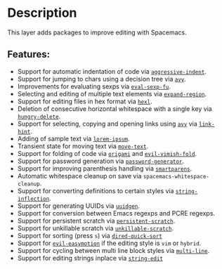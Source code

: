 Description
===========

This layer adds packages to improve editing with Spacemacs.

Features:
---------

-   Support for automatic indentation of code via
    [`aggressive-indent`](https://github.com/Malabarba/aggressive-indent-mode).
-   Support for jumping to chars using a decision tree via
    [`avy`](https://github.com/abo-abo/avy).
-   Improvements for evaluating sexps via
    [`eval-sexp-fu`](https://github.com/hchbaw/eval-sexp-fu.el/tree/36d2fe3bcf602e15ca10a7f487da103515ef391a).
-   Selecting and editing of multiple text elements via
    [`expand-region`](https://github.com/magnars/expand-region.el).
-   Support for editing files in hex format via
    [`hexl`](https://github.com/emacs-mirror/emacs/blob/master/lisp/hexl.el).
-   Deletion of consecutive horizontal whitespace with a single key via
    [`hungry-delete`](https://github.com/nflath/hungry-delete).
-   Support for selecting, copying and opening links using
    [`avy`](https://github.com/abo-abo/avy) via
    [`link-hint`](https://github.com/noctuid/link-hint.el).
-   Adding of sample text via
    [`lorem-ipsum`](https://github.com/jschaf/emacs-lorem-ipsum).
-   Transient state for moving text via
    [`move-text`](https://github.com/emacsfodder/move-text).
-   Support for folding of code via
    [`origami`](https://github.com/gregsexton/origami.el) and
    [`evil-vimish-fold`](https://github.com/alexmurray/evil-vimish-fold).
-   Support for password generation via
    [`password-generator`](https://github.com/vandrlexay/emacs-password-genarator).
-   Support for improving parenthesis handling via
    [`smartparens`](https://github.com/Fuco1/smartparens).
-   Automatic whitespace cleanup on save via
    `spacemacs-whitespace-cleanup`.
-   Support for converting definitions to certain styles via
    [`string-inflection`](https://github.com/akicho8/string-inflection).
-   Support for generating UUIDs via
    [`uuidgen`](https://github.com/kanru/uuidgen-el).
-   Support for conversion between Emacs regexps and PCRE regexps.
-   Support for persistent scratch via
    [`persistent-scratch`](https://github.com/Fanael/persistent-scratch).
-   Support for unkillable scratch via
    [`unkillable-scratch`](https://github.com/EricCrosson/unkillable-scratch).
-   Support for sorting (press `s`) via
    [`dired-quick-sort`](https://gitlab.com/xuhdev/dired-quick-sort)
-   Support for
    [`evil-easymotion`](https://github.com/PythonNut/evil-easymotion) if
    the editing style is `vim` or `hybrid`.
-   Support for cycling between multi line block styles via
    [`multi-line`](https://github.com/IvanMalison/multi-line/).
-   Support for editing strings inplace via
    [`string-edit`](https://github.com/magnars/string-edit.el)
